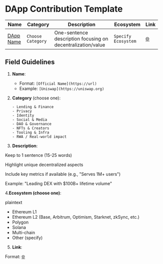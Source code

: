 # DApp Contribution Template

<!-- Copy this template and insert in the appropriate category section of DappList.md -->

| Name | Category | Description | Ecosystem | Link |
|------|----------|-------------|-----------|------|
| [DApp Name](https://project.url) | `Choose Category` | One-sentence description focusing on decentralization/value | `Specify Ecosystem` | [🌐](https://project.url) |

## Field Guidelines
1. **Name**: 
   - Format: `[Official Name](https://url)`
   - Example: `[Uniswap](https://uniswap.org)`

2. **Category** (choose one):
   ```plaintext
   - Lending & Finance
   - Privacy
   - Identity
   - Social & Media
   - DAO & Governance
   - NFTs & Creators
   - Tooling & Infra
   - RWA / Real-world impact

3. **Description**:

Keep to 1 sentence (15-25 words)

Highlight unique decentralized aspects

Include key metrics if available (e.g., "Serves 1M+ users")

Example: "Leading DEX with $100B+ lifetime volume"

4.**Ecosystem (choose one)**:

plaintext
- Ethereum L1
- Ethereum L2 (Base, Arbitrum, Optimism, Starknet, zkSync, etc.)
- Polygon
- Solana
- Multi-chain
- Other (specify)

5. **Link**:

Format: [🌐](https://url)

